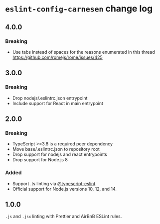 # `eslint-config-carnesen` change log

## 4.0.0
### Breaking
- Use tabs instead of spaces for the reasons enumerated in this thread https://github.com/romejs/rome/issues/425

## 3.0.0
### Breaking
- Drop nodejs/.eslintrc.json entrypoint
- Include support for React in main entrypoint

## 2.0.0
### Breaking
- TypeScript >=3.8 is a required peer dependency
- Move base/.eslintrc.json to repository root
- Drop support for nodejs and react entrypoints
- Drop support for Node.js 8

### Added
- Support .ts linting via [@typescript-eslint](https://github.com/typescript-eslint/typescript-eslint).
- Official support for Node.js versions 10, 12, and 14.

## 1.0.0
`.js` and `.jsx` linting with Prettier and AirBnB ESLint rules.
